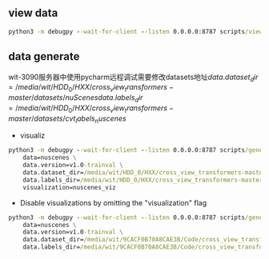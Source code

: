 ##  view data
```cmd
python3 -m debugpy --wait-for-client --listen 0.0.0.0:8787 scripts/view_data.py data=nuscenes data.dataset_dir=/media/wit/9CACF0B70A8CAE3B/Code/cross_view_transformers/datasets/nuscenes data.labels_dir=/media/wit/9CACF0B70A8CAE3B/Code/cross_view_transformers/datasets/cvt_labels_nuscenes_v2 data.version=v1.0-trainval visualization=nuscenes_viz +split=val
```

## data generate
wit-3090服务器中使用pycharm远程调试需要修改datasets地址$data.dataset_dir=/media/wit/HDD_0/HXX/cross_view_transformers-master/datasets/nuScenes
data.labels_dir=/media/wit/HDD_0/HXX/cross_view_transformers-master/datasets/cvt_labels_nuscenes$
- visualiz
```cmd
python3 -m debugpy --wait-for-client --listen 0.0.0.0:8787 scripts/generate_data.py \
    data=nuscenes \
    data.version=v1.0-trainval \
    data.dataset_dir=/media/wit/HDD_0/HXX/cross_view_transformers-master/datasets/nuScenes \
    data.labels_dir=/media/wit/HDD_0/HXX/cross_view_transformers-master/datasets/cvt_labels_nuscenes \
    visualization=nuscenes_viz
```

- Disable visualizations by omitting the "visualization" flag
```cmd
python3 -m debugpy --wait-for-client --listen 0.0.0.0:8787 scripts/generate_data.py \
    data=nuscenes \
    data.version=v1.0-trainval \
    data.dataset_dir=/media/wit/9CACF0B70A8CAE3B/Code/cross_view_transformers/datasets/nuscenes \
    data.labels_dir=/media/wit/9CACF0B70A8CAE3B/Code/cross_view_transformers/datasets
```